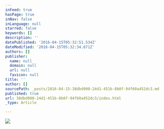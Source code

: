 ```yaml
---
inFeed: true
hasPage: true
inNav: false
inLanguage: null
starred: false
keywords: []
description: ''
datePublished: '2016-04-15T05:32:51.534Z'
dateModified: '2016-04-15T05:32:34.871Z'
authors: []
publisher:
  name: null
  domain: null
  url: null
  favicon: null
title: ''
author: []
sourcePath: _posts/2016-04-15-38dbd900-24d1-451b-8b0f-94f60a452dc3.md
published: true
url: 38dbd900-24d1-451b-8b0f-94f60a452dc3/index.html
_type: Article

---
```

![](https://the-grid-user-content.s3-us-west-2.amazonaws.com/88039a14-f32e-448f-919e-da414fde1cf4.jpg)